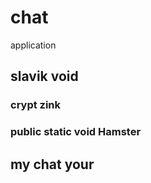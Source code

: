 # chat
application

## slavik void

### crypt zink

### public static void Hamster


## my chat your
